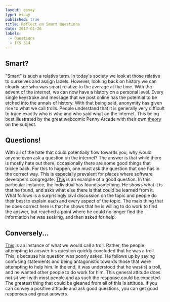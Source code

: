 ```yaml
---
layout: essay
type: essay
published: true
title: Reflect on Smart Questions
date: 2017-01-26
labels:
  - Questions
  - ICS 314
---
```


## Smart?
"Smart" is such a relative term. In today's society we look at those relative to ourselves and assign labels. However, looking back on history we can clearly see who was smart relative to the average at the time. With the advent of the internet, we can now have a history on a personal level. Every single keystroke and message that we post online has the potential to be etched into the annals of history. With that being said, anonymity has given rise to what we call trolls. People understand that it is generally very difficult to trace exactly who is who and who said what on the internet. This being best illustrated by the great webcomic Penny Arcade with their own [theory](https://www.penny-arcade.com/comic/2004/03/19) on the subject. 

## Questions!
With all of the hate that could potentially flow towards you, why would anyone even ask a question on the internet? The answer is that while there is mostly hate out there, occasionally there are some good things that trickle back. For this to happen, one must ask the question that one has in the correct way. This is especially prevalent for places where software developers congregate. [This](http://stackoverflow.com/questions/41727415/valid-but-worthless-syntax-in-switch-case) is an example of a good question. In this particular instance, the individual has found something. He shows what it is that he found, and asks what else there is that could be learned from it. What follows is a surprisingly civil discussion on the topic and people do their best to explain each and every aspect of the topic. The main thing that he does correct here is that he shows that he is willing to do work to find the answer, but reached a point where he could no longer find the information he was seeking, and then asked for help.

## Conversely...
[This](http://stackoverflow.com/questions/41719269/do-include-and-require-behave-in-same-way-in-case-the-file-specified-with-th) is an instance of what we would call a troll. Rather, the people attempting to answer his question quickly concluded that he was a troll. This is because his question was poorly asked. He follows up by saying confusing statements and being antagonistic towards those that were attempting to help him. In the end, it was understood that he was(is) a troll, and he wanted other people to do work for him. This general attitude does not sit well with most people and as such the response could be expected. The greatest thing that could be gleaned from all of this is attitude. If you can convey a positive attitude and ask good questions, you can get good responses and great answers. 
